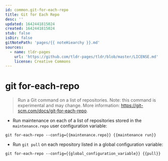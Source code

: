 ```yaml
---
id: common.git-for-each-repo
title: Git for Each Repo
desc: ''
updated: 1642441815024
created: 1642441815024
stub: false
isDir: false
gitNotePath: 'pages/{{ noteHiearchy }}.md'
sources:
  - name: tldr-pages
    url: 'https://github.com/tldr-pages/tldr/blob/master/LICENSE.md'
    license: Creative Commons
---
```

# git for-each-repo

> Run a Git command on a list of repositories.
> Note: this command is experimental and may change.
> More information: <https://git-scm.com/docs/git-for-each-repo>.

- Run maintenance on each of a list of repositories stored in the `maintenance.repo` user configuration variable:

`git for-each-repo --config={{maintenance.repo}} {{maintenance run}}`

- Run `git pull` on each repository listed in a global configuration variable:

`git for-each-repo --config={{global_configuration_variable}} {{pull}}`

